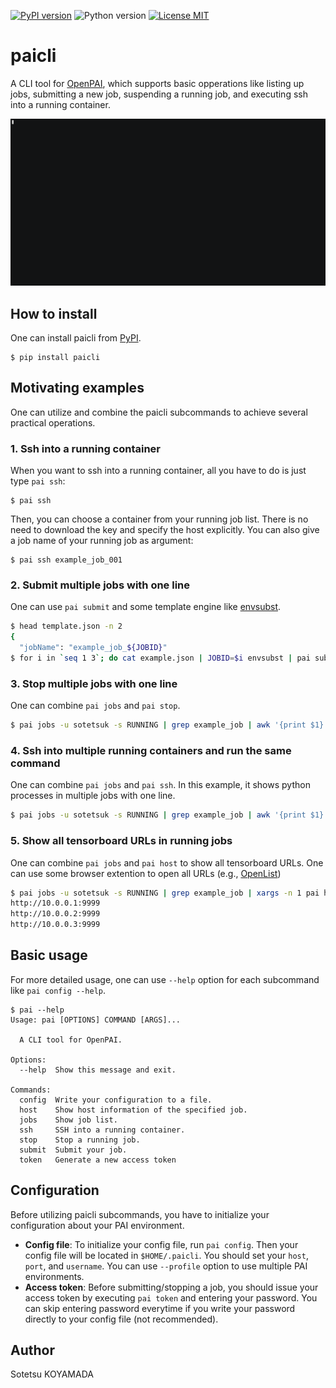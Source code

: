 [![PyPI version](https://badge.fury.io/py/paicli.svg)](https://badge.fury.io/py/paicli)
![Python version](https://img.shields.io/pypi/pyversions/paicli.svg?style=flat)
[![License MIT](https://img.shields.io/github/license/sotetsuk/paicli.svg)](https://github.com/sotetsuk/paicli/blob/master/LICENSE)

# paicli

A CLI tool for [OpenPAI](https://github.com/microsoft/pai), which supports basic opperations like listing up jobs, submitting a new job, suspending a running job, and executing ssh into a running container.

[![demo](https://raw.githubusercontent.com/sotetsuk/paicli/master/demo.gif)](https://asciinema.org/a/225718)

## How to install
One can install paicli from [PyPI](https://pypi.org/project/paicli/).

```
$ pip install paicli
```

## Motivating examples
One can utilize and combine the paicli subcommands to achieve several practical operations.

### 1. Ssh into a running container

When you want to ssh into a running container, all you have to do is just type `pai ssh`:

```
$ pai ssh
```

Then, you can choose a container from your running job list. 
There is no need to download the key and specify the host explicitly.
You can also give a job name of your running job as argument:

```
$ pai ssh example_job_001
```

### 2. Submit multiple jobs with one line

One can use `pai submit` and some template engine like [envsubst](https://www.gnu.org/software/gettext/manual/html_node/envsubst-Invocation.html).

```sh
$ head template.json -n 2
{
  "jobName": "example_job_${JOBID}"
$ for i in `seq 1 3`; do cat example.json | JOBID=$i envsubst | pai submit; done
```

### 3. Stop multiple jobs with one line

One can combine `pai jobs` and `pai stop`.

```sh
$ pai jobs -u sotetsuk -s RUNNING | grep example_job | awk '{print $1}' | xargs pai stop
```

### 4. Ssh into multiple running containers and run the same command

One can combine `pai jobs` and `pai ssh`. In this example, it shows python processes in multiple jobs with one line.

```sh
$ pai jobs -u sotetsuk -s RUNNING | grep example_job | awk '{print $1}' | xargs -n 1 pai ssh -c "ps -aux | grep python"
```

### 5. Show all tensorboard URLs in running jobs

One can combine `pai jobs` and `pai host` to show all tensorboard URLs. One can use some browser extention to open all URLs (e.g., [OpenList](https://chrome.google.com/webstore/detail/openlist/nkpjembldfckmdchbdiclhfedcngbgnl?hl=en))

```sh
$ pai jobs -u sotetsuk -s RUNNING | grep example_job | xargs -n 1 pai host | grep tensorboard | awk '{printf "http://%s:%s\n",$2,$4}'
http://10.0.0.1:9999
http://10.0.0.2:9999
http://10.0.0.3:9999
```

## Basic usage
For more detailed usage, one can use `--help` option for each subcommand like `pai config --help`.

```
$ pai --help
Usage: pai [OPTIONS] COMMAND [ARGS]...

  A CLI tool for OpenPAI.

Options:
  --help  Show this message and exit.

Commands:
  config  Write your configuration to a file.
  host    Show host information of the specified job.
  jobs    Show job list.
  ssh     SSH into a running container.
  stop    Stop a running job.
  submit  Submit your job.
  token   Generate a new access token
```

## Configuration
Before utilizing paicli subcommands, you have to initialize your configuration about your PAI environment.

- **Config file**: To initialize your config file, run `pai config`. Then your config file will be located in `$HOME/.paicli`. You should set your `host`, `port`, and `username`. You can use `--profile` option to use multiple PAI environments.
- **Access token**: Before submitting/stopping a job, you should issue your access token by executing `pai token` and entering your password. You can skip entering password everytime if you write your password directly to your config file (not recommended).

## Author
Sotetsu KOYAMADA
